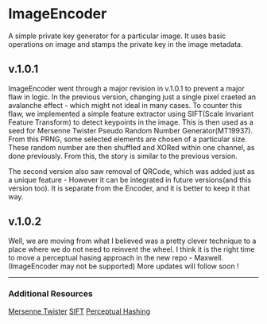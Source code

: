 # ImageEncoder
A simple private key generator for a particular image. It uses basic operations on image and stamps the private key in the image metadata.

## v.1.0.1
ImageEncoder went through a major revision in v.1.0.1 to prevent a major flaw in logic. In the previous version, changing just a single pixel craeted an avalanche effect - which might not ideal in many cases. To counter this flaw, we implemented a simple feature extractor using SIFT(Scale Invariant Feature Transform) to detect keypoints in the image. This is then used as a seed for Mersenne Twister Pseudo Random Number Generator(MT19937). From this PRNG, some selected elements are chosen of a particular size. These random number are then shuffled and XORed within one channel, as done previously. From this, the story is similar to the previous version. 

<p> The second version also saw removal of QRCode, which was added just as a unique feature - However it can be integrated in future versions(and this version too). It is separate from the Encoder, and it is better to keep it that way.</p>

## v.1.0.2
Well, we are moving from what I believed was a pretty clever technique to a place where we do not need to reinvent the wheel. I think it is the right time to move a perceptual hasing approach in the new repo - Maxwell. (ImageEncoder may not be supported) More updates will follow soon !

---
### Additional Resources
[Mersenne Twister](https://en.wikipedia.org/wiki/Mersenne_Twister)
[SIFT](https://en.wikipedia.org/wiki/Scale-invariant_feature_transform)
[Perceptual Hashing](https://en.wikipedia.org/wiki/Perceptual_hashing)
